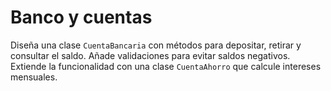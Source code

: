 # Banco y cuentas

Diseña una clase `CuentaBancaria` con métodos para depositar, retirar y consultar el saldo. Añade validaciones para evitar saldos negativos. Extiende la funcionalidad con una clase `CuentaAhorro` que calcule intereses mensuales.
